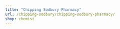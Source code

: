 ```yaml
---
title: "Chipping Sodbury Pharmacy"
url: /chipping-sodbury/chipping-sodbury-pharmacy/
shop: chemist
---
```


